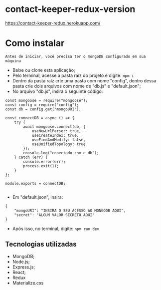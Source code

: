 # contact-keeper-redux-version
https://contact-keeper-redux.herokuapp.com/


# Como instalar
``` Antes de iniciar, você precisa ter o mongoDB configurado em sua máquina  ``` 

- Baixe ou clone esta aplicação;
- Pelo terminal, acesse a pasta raíz do projeto e digite: ` npm i `
- Dentro da pasta raíz crie uma pasta com nome "config", dentro dessa pasta crie dois arquivos com nome de "db.js" e "default.json";
- No arquivo "db.js", insira o seguinte código:
```
const mongoose = require("mongoose");
const config = require("config");
const db = config.get("mongoURI");

const connectDB = async () => {
	try {
		await mongoose.connect(db, {
			useNewUrlParser: true,
			useCreateIndex: true,
			useFindAndModify: false,
			useUnifiedTopology: true
		});
		console.log("conectado com o db");
	} catch (err) {
		console.error(err);
		process.exit(1);
	}
};

module.exports = connectDB;


```
- Em  "default.json", insira:
```
{
	"mongoURI": "INSIRA O SEU ACESSO AO MONGODB AQUI",
	"secret": "ALGUM VALOR SECRETO AQUI"
}

```
- Após isso, no terminal, digite: ` npm run dev `



## Tecnologias utilizadas
- MongoDB;
- Node.js;
- Express.js;
- React;
- Redux
- Materialize.css



